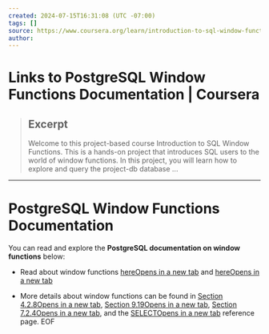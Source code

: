 ```yaml
---
created: 2024-07-15T16:31:08 (UTC -07:00)
tags: []
source: https://www.coursera.org/learn/introduction-to-sql-window-functions/supplement/MhGNK/project-overview
author: 
---
```


# Links to PostgreSQL Window Functions Documentation | Coursera

> ## Excerpt
> Welcome to this project-based course Introduction to SQL Window Functions. This is a hands-on project that introduces SQL users to the world of window functions. In this project, you will learn how to explore and query the project-db database ...

---
# PostgreSQL Window Functions Documentation

You can read and explore the **PostgreSQL documentation on window functions** below:

-   Read about window functions [hereOpens in a new tab](https://www.postgresql.org/docs/9.1/tutorial-window.html "PostgreSQL documentation on window functions") and [hereOpens in a new tab](https://www.postgresql.org/docs/8.4/functions-window.html)
    

-   More details about window functions can be found in [Section 4.2.8Opens in a new tab](https://www.postgresql.org/docs/9.1/sql-expressions.html#SYNTAX-WINDOW-FUNCTIONS), [Section 9.19Opens in a new tab](https://www.postgresql.org/docs/9.1/functions-window.html), [Section 7.2.4Opens in a new tab](https://www.postgresql.org/docs/9.1/queries-table-expressions.html#QUERIES-WINDOW), and the [SELECTOpens in a new tab](https://www.postgresql.org/docs/9.1/sql-select.html) reference page.
EOF